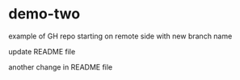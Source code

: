 # demo-two
example of GH repo starting on remote side with new branch name

update README file

another change in README file
